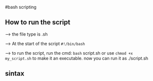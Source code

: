 #bash scripting

## How to run the script 

--> the file type is .sh

--> At the start of the script `#!/bin/bash`

--> to run the script, run the cmd: `bash` script.sh or use `chmod +x my_script.sh` to make it an executable. now you can run it as ./script.sh

## sintax


